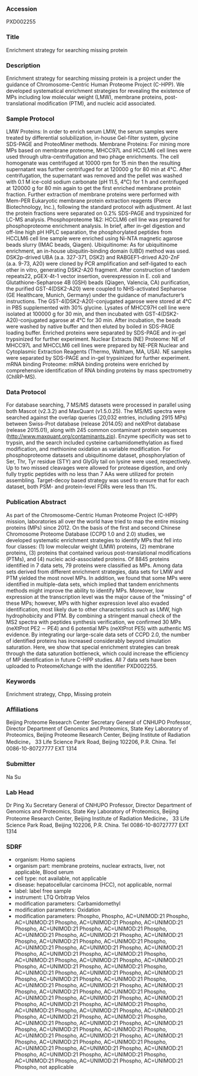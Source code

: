 ### Accession
PXD002255

### Title
Enrichment strategy for searching missing protein

### Description
Enrichment strategy for searching missing protein is a project under the guidance of Chromosome-Centric Human Proteome Project (C-HPP). We developed systematical enrichment strategies for revealing the existence of MPs including low molecular weight (LMW), membrane proteins, post-translational modification (PTM), and nucleic acid associated.

### Sample Protocol
LMW Proteins: In order to enrich serum LMW, the serum samples were treated by differential solubilization, in-house Gel-filter system, glycine SDS-PAGE and ProteoMiner methods. Membrane Proteins: For mining more MPs based on membrane proteome, MHCC97L and HCCLM6 cell lines were used through ultra-centrifugation and two phage enrichments. The cell homogenate was centrifuged at 10000 rpm for 15 min then the resulting supernatant was further centrifuged for at 120000 g for 80 min at 4℃. After centrifugation, the supernatant was removed and the pellet was washed with 0.1 M ice-cold sodium carbonate (pH 11.5, 4℃) for 1 h and centrifuged at 120000 g for 80 min again to get the first enriched membrane protein fraction. Further extraction of membrane proteins were performed with Mem-PER Eukaryotic membrane protein extraction reagents (Pierce Biotechnology, Inc.), following the standard protocol with adjustment. At last the protein fractions were separated on 0.2% SDS-PAGE and trypsinized for LC-MS analysis. Phosphoproteome 1&2: HCCLM6 cell line was prepared for phosphoproteome enrichment analysis. In brief, after in-gel digestion and off-line high pH HPLC separation, the phosphorylated peptides from HCCLM6 cell line sample were enriched using Ni-NTA magnetic agarose beads slurry (IMAC beads, Qiagen). Ubiquitinome: As for ubiquitinome enrichment, an in-house ubiquitin-binding domain (UBD) method was used. DSK2p-drived UBA (a.a. 327-371, DSK2) and RABGEF1-drived A20-ZnF (a.a. 9-73, A20) were cloned by PCR amplification and self-ligated to each other in vitro, generating DSK2-A20 fragment. After construction of tandem repeats22, pGEX-4t-1 vector insertion, overexpression in E. coli and Glutathione-Sepharose 4B (GSH) beads (Qiagen, Valencia, CA) purification, the purified GST-4(DSK2-A20) were coupled to NHS-activated Sepharose (GE Healthcare, Munich, Germany) under the guidance of manufacturer’s instructions. The GST-4(DSK2-A20)-conjugated agarose were stored at 4°C in PBS supplemented with 30% glycine. Lysates of MHCC97H cell line were isolated at 100000 g for 30 min, and then incubated with GST-4(DSK2-A20)-conjugated agarose at 4°C for 30 min. After incubation, the beads were washed by native buffer and then eluted by boiled in SDS-PAGE loading buffer. Enriched proteins were separated by SDS-PAGE and in-gel trypsinized for further experiment. Nuclear Extracts (NE) Proteome: NE of MHCC97L and MHCCLM6 cell lines were prepared by NE-PER Nuclear and Cytoplasmic Extraction Reagents (Thermo, Waltham, MA, USA). NE samples were separated by SDS-PAGE and in-gel trypsinized for further experiment. mRNA binding Proteome: mRNA binding proteins were enriched by comprehensive identification of RNA binding proteins by mass spectrometry (ChIRP-MS).

### Data Protocol
For database searching, 7 MS/MS datasets were processed in parallel using both Mascot (v2.3.2) and MaxQuant (v1.5.0.25). The MS/MS spectra were searched against the overlap queries (20,032 entries, including 2915 MPs) between Swiss-Prot database (release 2014.05) and neXtProt database (release 2015.01), along with 245 common contaminant protein sequences (http://www.maxquant.org/contaminants.zip). Enzyme specificity was set to trypsin, and the search included cysteine carbamidomethylation as fixed modification, and methionine oxidation as variable modification. For phosphoproteome datasets and ubiquitinome dataset, phosphorylation of Ser, Thr, Tyr residue (STY) and GlyGly tail on lysine were used, respectively. Up to two missed cleavages were allowed for protease digestion, and only fully tryptic peptides with no less than 7 AAs were utilized for protein assembling. Target-decoy based strategy was used to ensure that for each dataset, both PSM- and protein-level FDRs were less than 1%.

### Publication Abstract
As part of the Chromosome-Centric Human Proteome Project (C-HPP) mission, laboratories all over the world have tried to map the entire missing proteins (MPs) since 2012. On the basis of the first and second Chinese Chromosome Proteome Database (CCPD 1.0 and 2.0) studies, we developed systematic enrichment strategies to identify MPs that fell into four classes: (1) low molecular weight (LMW) proteins, (2) membrane proteins, (3) proteins that contained various post-translational modifications (PTMs), and (4) nucleic acid-associated proteins. Of 8845 proteins identified in 7 data sets, 79 proteins were classified as MPs. Among data sets derived from different enrichment strategies, data sets for LMW and PTM yielded the most novel MPs. In addition, we found that some MPs were identified in multiple-data sets, which implied that tandem enrichments methods might improve the ability to identify MPs. Moreover, low expression at the transcription level was the major cause of the "missing" of these MPs; however, MPs with higher expression level also evaded identification, most likely due to other characteristics such as LMW, high hydrophobicity and PTM. By combining a stringent manual check of the MS2 spectra with peptides synthesis verification, we confirmed 30 MPs (neXtProt PE2 &#x223c; PE4) and 6 potential MPs (neXtProt PE5) with authentic MS evidence. By integrating our large-scale data sets of CCPD 2.0, the number of identified proteins has increased considerably beyond simulation saturation. Here, we show that special enrichment strategies can break through the data saturation bottleneck, which could increase the efficiency of MP identification in future C-HPP studies. All 7 data sets have been uploaded to ProteomeXchange with the identifier PXD002255.

### Keywords
Enrichment strategy, Chpp, Missing protein

### Affiliations
Beijing Proteome Research Center
Secretary General of CNHUPO Professor, Director Department of Genomics and Proteomics, State Key Laboratory of Proteomics, Beijing Proteome Research Center, Beijing Institute of Radiation Medicine， 33 Life Science Park Road, Beijing 102206, P.R. China. Tel 0086-10-80727777 EXT 1314

### Submitter
Na Su

### Lab Head
Dr Ping Xu
Secretary General of CNHUPO Professor, Director Department of Genomics and Proteomics, State Key Laboratory of Proteomics, Beijing Proteome Research Center, Beijing Institute of Radiation Medicine， 33 Life Science Park Road, Beijing 102206, P.R. China. Tel 0086-10-80727777 EXT 1314


### SDRF
- organism: Homo sapiens
- organism part: membrane proteins, nuclear extracts, liver, not applicable, Blood serum
- cell type: not available, not applicable
- disease: hepatocellular carcinoma (HCC), not applicable, normal
- label: label free sample
- instrument: LTQ Orbitrap Velos
- modification parameters: Carbamidomethyl
- modification parameters: Oxidation
- modification parameters: Phospho, Phospho, AC=UNIMOD:21 Phospho, AC=UNIMOD:21 Phospho, AC=UNIMOD:21 Phospho, AC=UNIMOD:21 Phospho, AC=UNIMOD:21 Phospho, AC=UNIMOD:21 Phospho, AC=UNIMOD:21 Phospho, AC=UNIMOD:21 Phospho, AC=UNIMOD:21 Phospho, AC=UNIMOD:21 Phospho, AC=UNIMOD:21 Phospho, AC=UNIMOD:21 Phospho, AC=UNIMOD:21 Phospho, AC=UNIMOD:21 Phospho, AC=UNIMOD:21 Phospho, AC=UNIMOD:21 Phospho, AC=UNIMOD:21 Phospho, AC=UNIMOD:21 Phospho, AC=UNIMOD:21 Phospho, AC=UNIMOD:21 Phospho, AC=UNIMOD:21 Phospho, AC=UNIMOD:21 Phospho, AC=UNIMOD:21 Phospho, AC=UNIMOD:21 Phospho, AC=UNIMOD:21 Phospho, AC=UNIMOD:21 Phospho, AC=UNIMOD:21 Phospho, AC=UNIMOD:21 Phospho, AC=UNIMOD:21 Phospho, AC=UNIMOD:21 Phospho, AC=UNIMOD:21 Phospho, AC=UNIMOD:21 Phospho, AC=UNIMOD:21 Phospho, AC=UNIMOD:21 Phospho, AC=UNIMOD:21 Phospho, AC=UNIMOD:21 Phospho, AC=UNIMOD:21 Phospho, AC=UNIMOD:21 Phospho, AC=UNIMOD:21 Phospho, AC=UNIMOD:21 Phospho, AC=UNIMOD:21 Phospho, AC=UNIMOD:21 Phospho, AC=UNIMOD:21 Phospho, AC=UNIMOD:21 Phospho, AC=UNIMOD:21 Phospho, AC=UNIMOD:21 Phospho, AC=UNIMOD:21 Phospho, AC=UNIMOD:21 Phospho, AC=UNIMOD:21 Phospho, AC=UNIMOD:21 Phospho, AC=UNIMOD:21 Phospho, AC=UNIMOD:21 Phospho, AC=UNIMOD:21 Phospho, AC=UNIMOD:21 Phospho, AC=UNIMOD:21 Phospho, AC=UNIMOD:21 Phospho, AC=UNIMOD:21 Phospho, AC=UNIMOD:21 Phospho, AC=UNIMOD:21 Phospho, not applicable

